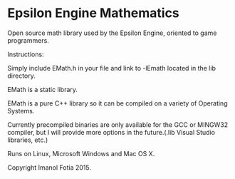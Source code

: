 # Epsilon Engine Mathematics
Open source math library used by the Epsilon Engine, oriented to game programmers.

Instructions:

Simply include EMath.h in your file and link to -lEmath located in the lib directory.

EMath is a static library.

EMath is a pure C++ library so it can be compiled on a variety of Operating Systems.

Currently precompiled binaries are only available for the GCC or MINGW32 compiler, but I will provide more options in the future.(.lib Visual Studio libraries, etc.)

Runs on Linux, Microsoft Windows and Mac OS X.

Copyright Imanol Fotia 2015.
